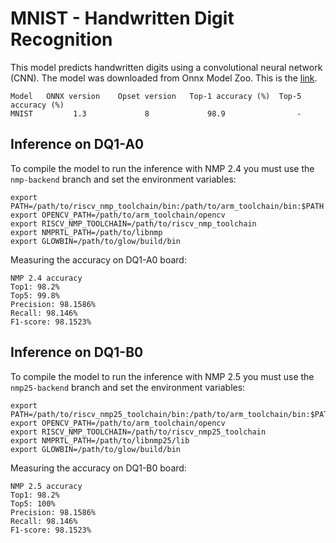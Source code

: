 # MNIST - Handwritten Digit Recognition

This model predicts handwritten digits using a convolutional neural network
(CNN). The model was downloaded from Onnx Model Zoo. This is the
[link](https://github.com/onnx/models/tree/master/vision/classification/mnist).

```
Model   ONNX version	Opset version	Top-1 accuracy (%)	Top-5 accuracy (%)
MNIST	      1.3	          8	            98.9	            -
```

## Inference on DQ1-A0

To compile the model to run the inference with NMP 2.4 you must use the
`nmp-backend` branch and set the environment variables:

```
export PATH=/path/to/riscv_nmp_toolchain/bin:/path/to/arm_toolchain/bin:$PATH
export OPENCV_PATH=/path/to/arm_toolchain/opencv
export RISCV_NMP_TOOLCHAIN=/path/to/riscv_nmp_toolchain
export NMPRTL_PATH=/path/to/libnmp
export GLOWBIN=/path/to/glow/build/bin
```

Measuring the accuracy on DQ1-A0 board:

```
NMP 2.4 accuracy
Top1: 98.2%
Top5: 99.8%
Precision: 98.1586%
Recall: 98.146%
F1-score: 98.1523%
```

## Inference on DQ1-B0

To compile the model to run the inference with NMP 2.5 you must use the
`nmp25-backend` branch and set the environment variables:

```
export PATH=/path/to/riscv_nmp25_toolchain/bin:/path/to/arm_toolchain/bin:$PATH
export OPENCV_PATH=/path/to/arm_toolchain/opencv
export RISCV_NMP_TOOLCHAIN=/path/to/riscv_nmp25_toolchain
export NMPRTL_PATH=/path/to/libnmp25/lib
export GLOWBIN=/path/to/glow/build/bin
```

Measuring the accuracy on DQ1-B0 board:

```
NMP 2.5 accuracy
Top1: 98.2%
Top5: 100%
Precision: 98.1586%
Recall: 98.146%
F1-score: 98.1523%
```
